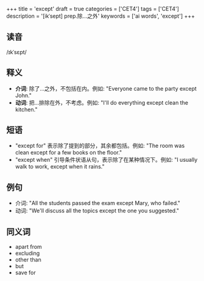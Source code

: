 +++
title = 'except'
draft = true
categories = ['CET4']
tags = ['CET4']
description = '[ikˈsept] prep.除…之外'
keywords = ['ai words', 'except']
+++

## 读音
/ɪkˈsɛpt/

## 释义
- **介词**: 除了...之外，不包括在内。例如: "Everyone came to the party except John."
- **动词**: 把...排除在外，不考虑。例如: "I'll do everything except clean the kitchen."

## 短语
- "except for" 表示除了提到的部分，其余都包括。例如: "The room was clean except for a few books on the floor."
- "except when" 引导条件状语从句，表示除了在某种情况下。例如: "I usually walk to work, except when it rains."

## 例句
- 介词: "All the students passed the exam except Mary, who failed."
- 动词: "We'll discuss all the topics except the one you suggested."

## 同义词
- apart from
- excluding
- other than
- but
- save for
